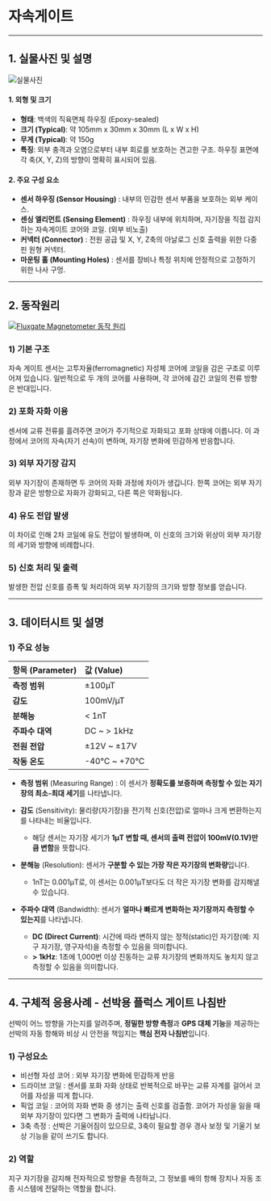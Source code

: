# 자속게이트

---
## 1. 실물사진 및 설명
![실물사진](https://encrypted-tbn0.gstatic.com/images?q=tbn:ANd9GcQvZIb5sZhLZtDPkh3k7KLhir4XTs6d09n88w&s)

#### 1. 외형 및 크기
* **형태**: 백색의 직육면체 하우징 (Epoxy-sealed)
* **크기 (Typical)**: 약 105mm x 30mm x 30mm (L x W x H)
* **무게 (Typical)**: 약 150g
* **특징**: 외부 충격과 오염으로부터 내부 회로를 보호하는 견고한 구조. 하우징 표면에 각 축(X, Y, Z)의 방향이 명확히 표시되어 있음.

#### 2. 주요 구성 요소
* **센서 하우징 (Sensor Housing)** : 내부의 민감한 센서 부품을 보호하는 외부 케이스.
* **센싱 엘리먼트 (Sensing Element)** : 하우징 내부에 위치하며, 자기장을 직접 감지하는 자속게이트 코어와 코일. (외부 비노출)
* **커넥터 (Connector)** : 전원 공급 및 X, Y, Z축의 아날로그 신호 출력을 위한 다중 핀 원형 커넥터.
* **마운팅 홀 (Mounting Holes)** : 센서를 장비나 특정 위치에 안정적으로 고정하기 위한 나사 구멍.

---
## 2. 동작원리
[![Fluxgate Magnetometer 동작 원리](https://img.youtube.com/vi/EoOdleJaacM/0.jpg)](https://www.youtube.com/watch?v=EoOdleJaacM)

### 1) 기본 구조
자속 게이트 센서는 고투자율(ferromagnetic) 자성체 코어에 코일을 감은 구조로 이루어져 있습니다.
일반적으로 두 개의 코어를 사용하며, 각 코어에 감긴 코일의 전류 방향은 반대입니다.

### 2) 포화 자화 이용
센서에 교류 전류를 흘려주면 코어가 주기적으로 자화되고 포화 상태에 이릅니다.
이 과정에서 코어의 자속(자기 선속)이 변하며, 자기장 변화에 민감하게 반응합니다.

### 3) 외부 자기장 감지
외부 자기장이 존재하면 두 코어의 자화 과정에 차이가 생깁니다.
한쪽 코어는 외부 자기장과 같은 방향으로 자화가 강화되고, 다른 쪽은 약화됩니다.

### 4) 유도 전압 발생
이 차이로 인해 2차 코일에 유도 전압이 발생하며, 이 신호의 크기와 위상이 외부 자기장의 세기와 방향에 비례합니다.

### 5) 신호 처리 및 출력
발생한 전압 신호를 증폭 및 처리하여 외부 자기장의 크기와 방향 정보를 얻습니다.

---
## 3. 데이터시트 및 설명

### 1) 주요 성능

| 항목 (Parameter) | 값 (Value) |
| :--- | :--- |
| **측정 범위** | ±100µT |
| **감도** | 100mV/µT |
| **분해능** | < 1nT |
| **주파수 대역**| DC ~ > 1kHz |
| **전원 전압**| ±12V ~ ±17V |
| **작동 온도**| -40°C ~ +70°C |

* **측정 범위** (Measuring Range) : 이 센서가 **정확도를 보증하며 측정할 수 있는 자기장의 최소-최대 세기**를 나타냅니다.

* **감도** (Sensitivity): 물리량(자기장)을 전기적 신호(전압)로 얼마나 크게 변환하는지를 나타내는 비율입니다.
  * 해당 센서는 자기장 세기가 **1µT 변할 때, 센서의 출력 전압이 100mV(0.1V)만큼 변함**을 뜻합니다.

* **분해능** (Resolution): 센서가 **구분할 수 있는 가장 작은 자기장의 변화량**입니다. 
  * 1nT는 0.001µT로, 이 센서는 0.001µT보다도 더 작은 자기장 변화를 감지해낼 수 있습니다.

* **주파수 대역** (Bandwidth): 센서가 **얼마나 빠르게 변화하는 자기장까지 측정할 수 있는지**를 나타냅니다.
  * **DC (Direct Current)**: 시간에 따라 변하지 않는 정적(static)인 자기장(예: 지구 자기장, 영구자석)을 측정할 수 있음을 의미합니다.
  * **> 1kHz**: 1초에 1,000번 이상 진동하는 교류 자기장의 변화까지도 놓치지 않고 측정할 수 있음을 의미합니다.
    
---
## 4. 구체적 응용사례 - 선박용 플럭스 게이트 나침반

선박이 어느 방향을 가는지를 알려주며, **정밀한 방향 측정**과 **GPS 대체 기능**을 제공하는 선박의 자동 항해와 비상 시 안전을 책임지는 **핵심 전자 나침반**입니다.

### 1) 구성요소
* 비선형 자성 코어 : 외부 자기장 변화에 민감하게 반응
* 드라이브 코일 : 센서를 포화 자화 상태로 반복적으로 바꾸는 교류 자계를 걸어서 코어를 자성을 띠게 합니다.
* 픽업 코일 : 코어의 자화 변화 중 생기는 출력 신호를 검출함. 코어가 자성을 잃을 때 외부 자기장이 있다면 그 변화가 출력에 나타납니다.
* 3축 측정 : 선박은 기울어짐이 있으므로, 3축이 필요할 경우 경사 보정 및 기울기 보상 기능을 같이 쓰기도 합니다.

### 2) 역할
지구 자기장을 감지해 전자적으로 방향을 측정하고, 그 정보를 배의 항해 장치나 자동 조종 시스템에 전달하는 역할을 합니다.
